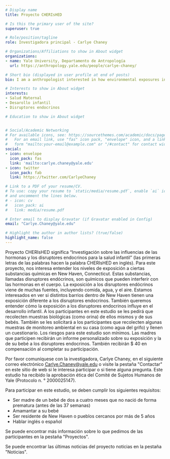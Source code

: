 ```yaml
---
# Display name
title: Proyecto CHERIsHED 

# Is this the primary user of the site?
superuser: true

# Role/position/tagline
role: Investigadora principal - Carlye Chaney 

# Organizations/Affiliations to show in About widget
organizations:
- name: Yale University, Departamento de Antropología
  url: https://anthropology.yale.edu/people/carlye-chaney/

# Short bio (displayed in user profile at end of posts)
bio: I am a anthropologist interested in how environmental exposures influence maternal and infant health.

# Interests to show in About widget
interests:
- Salud Maternal 
- Desarollo infantil
- Disruptores endocrinos

# Education to show in About widget


# Social/Academic Networking
# For available icons, see: https://sourcethemes.com/academic/docs/page-builder/#icons
#   For an email link, use "fas" icon pack, "envelope" icon, and a link in the
#   form "mailto:your-email@example.com" or "/#contact" for contact widget.
social:
- icon: envelope
  icon_pack: fas
  link: 'mailto:carlye.chaney@yale.edu'
- icon: twitter
  icon_pack: fab
  link: https://twitter.com/CarlyeChaney

# Link to a PDF of your resume/CV.
# To use: copy your resume to `static/media/resume.pdf`, enable `ai` icons in `params.toml`, 
# and uncomment the lines below.
# - icon: cv
#   icon_pack: ai
#   link: media/resume.pdf

# Enter email to display Gravatar (if Gravatar enabled in Config)
email: "Carlye.Chaney@yale.edu"

# Highlight the author in author lists? (true/false)
highlight_name: false
---
```


Proyecto CHERIsHED significa “Investigación sobre las influencias de las hormonas y los disruptores endocrinos para la salud infantil” (las primeras letras de las palabras hacen la palabra CHERIsHED en inglés). Para este proyecto, nos interesa entender los niveles de exposición a ciertas substancias químicas en New Haven, Connecticut. Estas substancias, llamadas disruptores endócrinos, son químicos que pueden interferir con las hormonas en el cuerpo. La exposición a los disruptores endócrinos viene de muchas fuentes, incluyendo comida, agua, y el aire. Estamos interesados en ver si distintos barrios dentro de New Haven tienen una exposición diferente a los disruptores endocrinos. También queremos entender  cómo la exposición a los disruptores endocrinos influye en el desarrollo infantil. A los participantes en este estudio se les pedirá que recolecten muestras biológicas (como orina) de ellos mismos y de sus bebés. También se les solicitará a los participantes que recolecten algunas muestras de monitoreo ambiental en su casa (como agua del grifo) y llenen un cuestionario. Los riesgos para este estudio son mínimos. Las madres que participen recibirán un informe personalizado sobre su exposición y la de su bebé a los disruptores endocrinos. También recibirán $ 40 en compensación al completar su participación. 

Por favor comuníquese con la investigadora, Carlye Chaney, en el siguiente correo electrónico Carlye.Chaney@yale.edu o visite la pestaña "Contactar" en este sitio de web si le interesa participar o si tiene alguna pregunta. Este estudio ha recibido la aprobación ética del Comité de Sujetos Humanos de Yale (Protocolo n. ° 2000025147).

Para participar en este estudio, se deben cumplir los siguientes requisitos:
- Ser madre de un bebé de dos a cuatro meses que no nació de forma prematura (antes de las 37 semanas)
- Amamantar a su bebé
- Ser residente de New Haven o pueblos cercanos por más de 5 años
- Hablar inglés o español


Se puede encontrar más información sobre lo que pedimos de las participantes en la pestaña "Proyectos".

Se puede encontrar las últimas noticias del proyecto noticias en la pestaña "Noticias".




